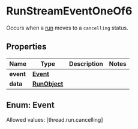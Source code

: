 

# RunStreamEventOneOf6

Occurs when a [run](/docs/api-reference/runs/object) moves to a `cancelling` status.

## Properties

Name | Type | Description | Notes
------------ | ------------- | ------------- | -------------
**event** | [**Event**](#Event) |  | 
**data** | [**RunObject**](RunObject.md) |  | 


## Enum: Event
Allowed values: [thread.run.cancelling]




